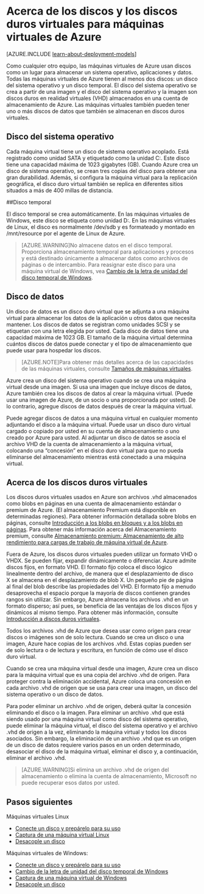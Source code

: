 <properties
	pageTitle="Acerca de los discos y los discos duros virtuales | Microsoft Azure"
	description="Conozca los aspectos básicos de los discos y los discos duros virtuales para las máquinas virtuales en Azure."
	services="virtual-machines"
	documentationCenter=""
	authors="cynthn"
	manager="timlt"
	editor="tysonn"
	tags="azure-resource-manager,azure-service-management"/>

<tags
	ms.service="virtual-machines"
	ms.workload="infrastructure-services"
	ms.tgt_pltfrm="na"
	ms.devlang="na"
	ms.topic="article"
	ms.date="11/04/2015"
	ms.author="cynthn"/>

# Acerca de los discos y los discos duros virtuales para máquinas virtuales de Azure

[AZURE.INCLUDE [learn-about-deployment-models](../../includes/learn-about-deployment-models-both-include.md)]



Como cualquier otro equipo, las máquinas virtuales de Azure usan discos como un lugar para almacenar un sistema operativo, aplicaciones y datos. Todas las máquinas virtuales de Azure tienen al menos dos discos: un disco del sistema operativo y un disco temporal. El disco del sistema operativo se crea a partir de una imagen y el disco del sistema operativo y la imagen son discos duros en realidad virtuales (VHD) almacenados en una cuenta de almacenamiento de Azure. Las máquinas virtuales también pueden tener uno o más discos de datos que también se almacenan en discos duros virtuales.

## Disco del sistema operativo

Cada máquina virtual tiene un disco de sistema operativo acoplado. Está registrado como unidad SATA y etiquetado como la unidad C:. Este disco tiene una capacidad máxima de 1023 gigabytes (GB). Cuando Azure crea un disco de sistema operativo, se crean tres copias del disco para obtener una gran durabilidad. Además, si configura la máquina virtual para la replicación geográfica, el disco duro virtual también se replica en diferentes sitios situados a más de 400 millas de distancia.

##Disco temporal

El disco temporal se crea automáticamente. En las máquinas virtuales de Windows, este disco se etiqueta como unidad D:. En las máquinas virtuales de Linux, el disco es normalmente /dev/sdb y es formateado y montado en /mnt/resource por el agente de Linux de Azure.

>[AZURE.WARNING]No almacene datos en el disco temporal. Proporciona almacenamiento temporal para aplicaciones y procesos y está destinado únicamente a almacenar datos como archivos de páginas o de intercambio. Para reasignar este disco para una máquina virtual de Windows, vea [Cambio de la letra de unidad del disco temporal de Windows](virtual-machines-windows-change-drive-letter.md).

## Disco de datos

Un disco de datos es un disco duro virtual que se adjunta a una máquina virtual para almacenar los datos de la aplicación u otros datos que necesita mantener. Los discos de datos se registran como unidades SCSI y se etiquetan con una letra elegida por usted. Cada disco de datos tiene una capacidad máxima de 1023 GB. El tamaño de la máquina virtual determina cuántos discos de datos puede conectar y el tipo de almacenamiento que puede usar para hospedar los discos.

>[AZURE.NOTE]Para obtener más detalles acerca de las capacidades de las máquinas virtuales, consulte [Tamaños de máquinas virtuales](virtual-machines-size-specs.md).

Azure crea un disco del sistema operativo cuando se crea una máquina virtual desde una imagen. Si usa una imagen que incluye discos de datos, Azure también crea los discos de datos al crear la máquina virtual. (Puede usar una imagen de Azure, de un socio o una proporcionada por usted). De lo contrario, agregue discos de datos después de crear la máquina virtual.

Puede agregar discos de datos a una máquina virtual en cualquier momento adjuntando el disco a la máquina virtual. Puede usar un disco duro virtual cargado o copiado por usted en su cuenta de almacenamiento o uno creado por Azure para usted. Al adjuntar un disco de datos se asocia el archivo VHD de la cuenta de almacenamiento a la máquina virtual, colocando una “concesión” en el disco duro virtual para que no pueda eliminarse del almacenamiento mientras está conectado a una máquina virtual.

## Acerca de los discos duros virtuales

Los discos duros virtuales usados en Azure son archivos .vhd almacenados como blobs en páginas en una cuenta de almacenamiento estándar o premium de Azure. (El almacenamiento Premium está disponible en determinadas regiones). Para obtener información detallada sobre blobs en páginas, consulte [Introducción a los blobs en bloques y a los blobs en páginas](https://msdn.microsoft.com/library/ee691964.aspx). Para obtener más información acerca del Almacenamiento premium, consulte [Almacenamiento premium: Almacenamiento de alto rendimiento para cargas de trabajo de máquina virtual de Azure](../storage-premium-storage-preview-portal.md).

Fuera de Azure, los discos duros virtuales pueden utilizar un formato VHD o VHDX. Se pueden fijar, expandir dinámicamente o diferenciar. Azure admite discos fijos, en formato VHD. El formato fijo coloca el disco lógico linealmente dentro del archivo, de manera que el desplazamiento de disco X se almacena en el desplazamiento de blob X. Un pequeño pie de página al final del blob describe las propiedades del VHD. El formato fijo a menudo desaprovecha el espacio porque la mayoría de discos contienen grandes rangos sin utilizar. Sin embargo, Azure almacena los archivos .vhd en un formato disperso; así pues, se beneficia de las ventajas de los discos fijos y dinámicos al mismo tiempo. Para obtener más información, consulte [Introducción a discos duros virtuales](https://technet.microsoft.com/library/dd979539.aspx).

Todos los archivos .vhd de Azure que desea usar como origen para crear discos o imágenes son de solo lectura. Cuando se crea un disco o una imagen, Azure hace copias de los archivos .vhd. Estas copias pueden ser de solo lectura o de lectura y escritura, en función de cómo use el disco duro virtual.

 Cuando se crea una máquina virtual desde una imagen, Azure crea un disco para la máquina virtual que es una copia del archivo .vhd de origen. Para proteger contra la eliminación accidental, Azure coloca una concesión en cada archivo .vhd de origen que se usa para crear una imagen, un disco del sistema operativo o un disco de datos.

Para poder eliminar un archivo .vhd de origen, deberá quitar la concesión eliminando el disco o la imagen. Para eliminar un archivo .vhd que está siendo usado por una máquina virtual como disco del sistema operativo, puede eliminar la máquina virtual, el disco del sistema operativo y el archivo .vhd de origen a la vez, eliminando la máquina virtual y todos los discos asociados. Sin embargo, la eliminación de un archivo .vhd que es un origen de un disco de datos requiere varios pasos en un orden determinado, desasociar el disco de la máquina virtual, eliminar el disco y, a continuación, eliminar el archivo .vhd.

>[AZURE.WARNING]Si elimina un archivo .vhd de origen del almacenamiento o elimina la cuenta de almacenamiento, Microsoft no puede recuperar esos datos por usted.

## Pasos siguientes

Máquinas virtuales Linux

-  [Conecte un disco y prepárelo para su uso](virtual-machines-linux-how-to-attach-disk.md)
-  [Captura de una máquina virtual Linux](virtual-machines-linux-capture-image.md)
-  [Desacople un disco](virtual-machines-linux-how-to-detach-disk.md)

Máquinas virtuales de Windows:

-  [Conecte un disco y prepárelo para su uso](storage-windows-attach-disk.md)
- [Cambio de la letra de unidad del disco temporal de Windows](virtual-machines-windows-change-drive-letter.md)
-  [Captura de una máquina virtual de Windows](virtual-machines-capture-image-windows-server.md)
-  [Desacople un disco](storage-windows-detach-disk.md)

<!---HONumber=AcomDC_1223_2015-->
